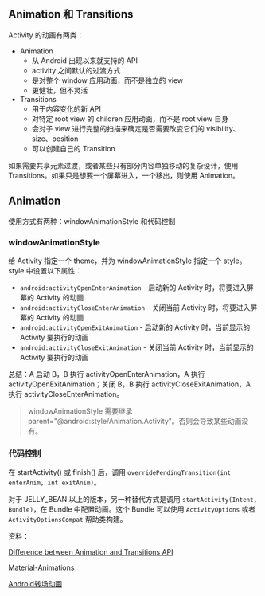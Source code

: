 ## Animation 和 Transitions

Activity 的动画有两类：

* Animation 
  * 从 Android 出现以来就支持的 API
  * activity 之间默认的过渡方式
  * 是对整个 window 应用动画，而不是独立的 view
  * 更健壮，但不灵活
* Transitions
  * 用于内容变化的新 API
  * 对特定 root view 的 children 应用动画，而不是 root view 自身
  * 会对子 view 进行完整的扫描来确定是否需要改变它们的 visibility、size、position
  * 可以创建自己的 Transition

如果需要共享元素过渡，或者某些只有部分内容单独移动的复杂设计，使用 Transitions。如果只是想要一个屏幕进入，一个移出，则使用 Animation。



## Animation

使用方式有两种：windowAnimationStyle 和代码控制

### windowAnimationStyle 

给 Activity 指定一个 theme，并为 windowAnimationStyle 指定一个 style。style 中设置以下属性：

* `android:activityOpenEnterAnimation` - 启动新的 Activity 时，将要进入屏幕的 Activity 的动画
* `android:activityCloseEnterAnimation` - 关闭当前 Activity 时，将要进入屏幕的 Activity 的动画
* `android:activityOpenExitAnimation` - 启动新的 Activity 时，当前显示的 Activity 要执行的动画
* `android:activityCloseExitAnimation` - 关闭当前 Activity 时，当前显示的 Activity 要执行的动画

总结：A 启动 B，B 执行 activityOpenEnterAnimation，A 执行 activityOpenExitAnimation；关闭 B，B 执行 activityCloseExitAnimation，A 执行 activityCloseEnterAnimation。

> windowAnimationStyle  需要继承 parent="@android:style/Animation.Activity"。否则会导致某些动画没有。

### 代码控制

在 startActivity() 或 finish() 后，调用 `overridePendingTransition(int enterAnim, int exitAnim)`。

对于 JELLY_BEAN 以上的版本，另一种替代方式是调用 `startActivity(Intent, Bundle)`，在 Bundle 中配置动画。这个 Bundle 可以使用 `ActivityOptions` 或者 `ActivityOptionsCompat` 帮助类构建。





资料：

[Difference between Animation and Transitions API](https://www.reddit.com/r/androiddev/comments/8wqjzv/difference_between_animation_and_transitions_api/)

[Material-Animations](https://github.com/lgvalle/Material-Animations)

[Android转场动画](https://www.jianshu.com/p/19cc20e6d8a9)